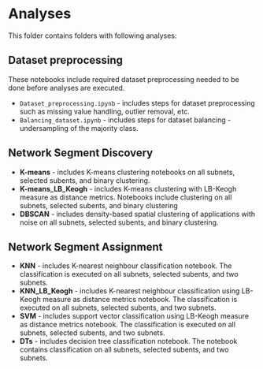# Analyses 

This folder contains folders with following analyses:

## Dataset preprocessing

These notebooks include required dataset preprocessing needed to be done before analyses are executed.

* `Dataset_preprocessing.ipynb` - includes steps for dataset preprocessing such as missing value handling, outlier removal, etc.
* `Balancing_dataset.ipynb` - includes steps for dataset balancing - undersampling of the majority class.

## Network Segment Discovery

* **K-means** - includes K-means clustering notebooks on all subnets, selected subents, and binary clustering.  
* **K-means_LB_Keogh** - includes K-means clustering with LB-Keogh measure as distance metrics. Notebooks include clustering on all subnets, selected subents, and binary clustering
* **DBSCAN** - includes density-based spatial clustering of applications with noise on all subnets, selected subents, and binary clustering.

## Network Segment Assignment

* **KNN** - includes K-nearest neighbour classification notebook. The classification is executed on all subnets, selected subents, and two subnets.
* **KNN_LB_Keogh** - includes K-nearest neighbour classification using  LB-Keogh measure as distance metrics notebook. The classification is executed on all subnets, selected subents, and two subnets.
* **SVM** -  includes support vector classification using  LB-Keogh measure as distance metrics notebook. The classification is executed on all subnets, selected subents, and two subnets.
* **DTs** - includes decision tree classification notebook. The notebook contains classification on all subnets, selected subents, and two subnets.
